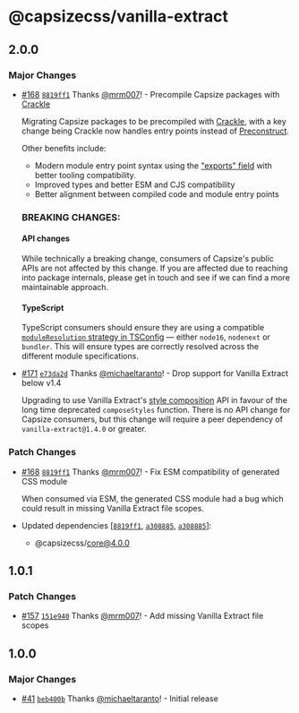 # @capsizecss/vanilla-extract

## 2.0.0

### Major Changes

- [#168](https://github.com/seek-oss/capsize/pull/168) [`8819ff1`](https://github.com/seek-oss/capsize/commit/8819ff1db53b9bb8e8cf1b3f1451a1ec49a32857) Thanks [@mrm007](https://github.com/mrm007)! - Precompile Capsize packages with [Crackle]

  Migrating Capsize packages to be precompiled with [Crackle], with a key change being Crackle now handles entry points instead of [Preconstruct].

  Other benefits include:

  - Modern module entry point syntax using the ["exports" field] with better tooling compatibility.
  - Improved types and better ESM and CJS compatibility
  - Better alignment between compiled code and module entry points

  ### BREAKING CHANGES:

  #### API changes

  While technically a breaking change, consumers of Capsize's public APIs are not affected by this change.
  If you are affected due to reaching into package internals, please get in touch and see if we can find a more maintainable approach.

  #### TypeScript

  TypeScript consumers should ensure they are using a compatible [`moduleResolution` strategy in TSConfig] — either `node16`, `nodenext` or `bundler`. This will ensure types are correctly resolved across the different module specifications.

  [Crackle]: https://github.com/seek-oss/crackle?tab=readme-ov-file#-crackle-
  [Preconstruct]: https://preconstruct.tools/
  ["exports" field]: https://nodejs.org/api/packages.html#exports
  [`moduleResolution` strategy in tsconfig]: https://www.typescriptlang.org/tsconfig#moduleResolution

- [#171](https://github.com/seek-oss/capsize/pull/171) [`e73da2d`](https://github.com/seek-oss/capsize/commit/e73da2d34eab23a6b68c204d727d8f53a0760421) Thanks [@michaeltaranto](https://github.com/michaeltaranto)! - Drop support for Vanilla Extract below v1.4

  Upgrading to use Vanilla Extract's [style composition] API in favour of the long time deprecated `composeStyles` function.
  There is no API change for Capsize consumers, but this change will require a peer dependency of `vanilla-extract@1.4.0` or greater.

  [style composition]: https://vanilla-extract.style/documentation/api/style/#style-composition

### Patch Changes

- [#168](https://github.com/seek-oss/capsize/pull/168) [`8819ff1`](https://github.com/seek-oss/capsize/commit/8819ff1db53b9bb8e8cf1b3f1451a1ec49a32857) Thanks [@mrm007](https://github.com/mrm007)! - Fix ESM compatibility of generated CSS module

  When consumed via ESM, the generated CSS module had a bug which could result in missing Vanilla Extract file scopes.

- Updated dependencies [[`8819ff1`](https://github.com/seek-oss/capsize/commit/8819ff1db53b9bb8e8cf1b3f1451a1ec49a32857), [`a308885`](https://github.com/seek-oss/capsize/commit/a308885657a34a698596cf1d9103d50e1b3c0537), [`a308885`](https://github.com/seek-oss/capsize/commit/a308885657a34a698596cf1d9103d50e1b3c0537)]:
  - @capsizecss/core@4.0.0

## 1.0.1

### Patch Changes

- [#157](https://github.com/seek-oss/capsize/pull/157) [`151e940`](https://github.com/seek-oss/capsize/commit/151e940e442734b87d6531d6b2ece2fa286ba48c) Thanks [@mrm007](https://github.com/mrm007)! - Add missing Vanilla Extract file scopes

## 1.0.0

### Major Changes

- [#41](https://github.com/seek-oss/capsize/pull/41) [`beb400b`](https://github.com/seek-oss/capsize/commit/beb400beab5296353da32c4676466355184ab22b) Thanks [@michaeltaranto](https://github.com/michaeltaranto)! - Initial release
